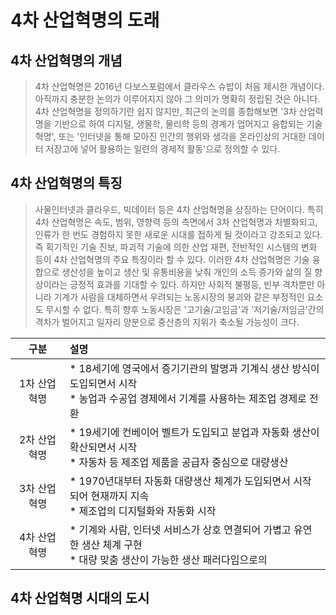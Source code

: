 # 4차 산업혁명의 도래
## 4차 산업혁명의 개념
> 4차 산업혁명은 2016년 다보스포럼에서 클라우스 슈밥이 처음 제시한 개념이다. 아직까지 충분한 논의가 이루어지지 않아 그 의미가 명확히 정립된 것은 아니다. 4차 산업혁명을 정의하기란 쉽지 않지만, 최근의 논의를 종합해보면 '3차 산업력명을 기반으로 하여 디지털, 생물학, 물리학 등의 경계가 업어지고 융합되는 기술혁명', 또는 '인터넷을 통해 모아진 인간의 행위와 생각을 온라인상의 거대한 데이터 저장고에 넣어 활용하는 일련의 경제적 활동'으로 정의할 수 있다.

## 4차 산업혁명의 특징
>사물인터넷과 클라우드, 빅데이터 등은 4차 산업혁명을 상징하는 단어이다. 특히 4차 산업혁명은 속도, 범위, 영향력 등의 측면에서 3차 산업혁명과 차별화되고, 인류가 한 번도 경험하지 못한 새로운 시대를 접하게 될 것이라고 강조되고 있다. 즉 획기적인 기술 진보, 파괴적 기술에 의한 산업 재편, 전반적인 시스템의 변화 등이 4차 산업혁명의 주요 특징이라 할 수 있다. 이러한 4차 산업혁명은 기술 융합으로 생산성을 높이고 생산 및 유통비용을 낮춰 개인의 소득 증가와 삶의 질 향상이라는 긍정적 효과를 기대할 수 있다. 하지만 사회적 불평등, 빈부 격차뿐만 아니라 기계가 사람을 대체하면서 우려되는 노동시장의 붕괴와 같은 부정적인 요소도 무시할 수 없다. 특히 향후 노동시장은 '고기술/고임금'과 '저기술/저임금'간의 격차가 벌어지고 일자리 양분으로 중산층의 지위가 축소될 가능성이 크다.

| 구분 | 설명 |
|:---:|:---|
| 1차 산업혁명 | * 18세기에 영국에서 증기기관의 발명과 기계식 생산 방식이 도입되면서 시작 <br>* 농업과 수공업 경제에서 기계를 사용하는 제조업 경제로 전환 |
| 2차 산업혁명 | * 19세기에 컨베이어 벨트가 도입되고 분업과 자동화 생산이 확산되면서 시작 <br>* 자동차 등 제조업 제품을 공급자 중심으로 대량생산 |
| 3차 산업혁명 | * 1970년대부터 자동화 대량생산 체계가 도입되면서 시작되어 현재까지 지속 <br>* 제조업의 디지털화와 자동화 시작 |
| 4차 산업혁명 | * 기계와 사람, 인터넷 서비스가 상호 연결되어 가볍고 유연한 생산 체계 구현 <br>* 대량 맞춤 생산이 가능한 생산 패러다임으로의  |

## 4차 산업혁명 시대의 도시

## 
